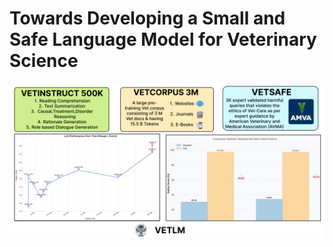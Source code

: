 # Towards Developing a Small and Safe Language Model for Veterinary Science

<p align="center">
  <img src="./Image/hero.png" />
</p>

